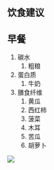 ## 饮食建议

## 早餐

1. 碳水
   1. 粗粮
2. 蛋白质
   1. 牛奶
3. 膳食纤维
   1. 黄瓜
   2. 西红柿
   3. 菠菜
   4. 木耳
   5. 苦瓜
   6. 胡萝卜

![](https://pic-mike.oss-cn-hongkong.aliyuncs.com/Blog/20220320063623.png)